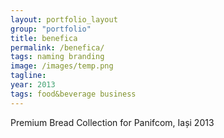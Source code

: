 ```yaml
---
layout: portfolio_layout
group: "portfolio"
title: benefica
permalink: /benefica/
tags: naming branding
image: /images/temp.png
tagline: 
year: 2013
tags: food&beverage business
---
```


Premium Bread Collection for Panifcom, Iași 2013